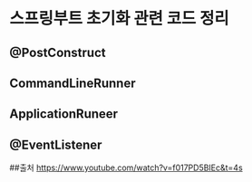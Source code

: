 # 스프링부트 초기화 관련 코드 정리

## @PostConstruct

## CommandLineRunner

## ApplicationRuneer 

## @EventListener

##출처
https://www.youtube.com/watch?v=f017PD5BIEc&t=4s